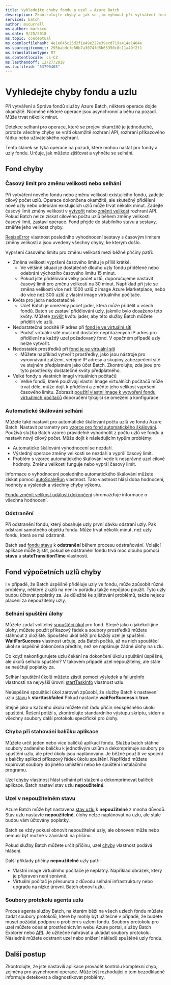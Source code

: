 ```yaml
---
title: Vyhledejte chyby fondu a uzel – Azure Batch
description: Zkontrolujte chyby a jak se jim vyhnout při vytváření fondů a uzlů
services: batch
author: mscurrell
ms.author: markscu
ms.date: 9/25/2018
ms.topic: conceptual
ms.openlocfilehash: 4e1e645c25d2f1e49e222e39ecd719a414e1404e
ms.sourcegitcommit: 295babdcfe86b7a3074fd5b65350c8c11a49f2f1
ms.translationtype: MT
ms.contentlocale: cs-CZ
ms.lasthandoff: 12/27/2018
ms.locfileid: "53790465"
---
```

# <a name="check-for-pool-and-node-errors"></a>Vyhledejte chyby fondu a uzlu

Při vytváření a Správa fondů služby Azure Batch, některé operace dojde okamžitě. Nicméně některé operace jsou asynchronní a běhu na pozadí. Může trvat několik minut.

Detekce selhání pro operace, které se projeví okamžitě je jednoduché, protože všechny chyby se vrátí okamžitě rozhraní API, rozhraní příkazového řádku nebo uživatelského rozhraní.

Tento článek se týká operace na pozadí, které mohou nastat pro fondy a uzly fondu. Určuje, jak můžete zjišťovat a vyhněte se selhání.

## <a name="pool-errors"></a>Fond chyby

### <a name="resize-timeout-or-failure"></a>Časový limit pro změnu velikosti nebo selhání

Při vytváření nového fondu nebo změnu velikosti existujícího fondu, zadejte cílový počet uzlů.  Operace dokončena okamžitě, ale skutečný přidělení nové uzly nebo odebrání existujících uzlů může trvat několik minut.  Zadejte časový limit změny velikosti v [vytvořit](https://docs.microsoft.com/rest/api/batchservice/pool/add) nebo [změnit velikost](https://docs.microsoft.com/rest/api/batchservice/pool/resize) rozhraní API. Pokud Batch nelze získat cílového počtu uzlů během změny velikosti časový limit, zastaví operace. Fond přejde do stabilního stavu a sestavy, změňte jeho velikost chyby.

[ResizeError](https://docs.microsoft.com/rest/api/batchservice/pool/get#resizeerror) vlastnost posledního vyhodnocení sestavy s časovým limitem změny velikosti a jsou uvedeny všechny chyby, ke kterým došlo.

Vypršení časového limitu pro změnu velikosti mezi běžné příčiny patří:

- Změna velikosti vypršení časového limitu je příliš krátké.
  - Ve většině situací je dostatečně dlouho uzly fondu přidělené nebo odebrání výchozího časového limitu 15 minut.
  - Pokud jste přidělování velký počet uzlů, doporučujeme nastavit časový limit pro změnu velikosti na 30 minut. Například při jste se změna velikosti více než 1000 uzlů z image Azure Marketplace, nebo do více než 300 uzlů z vlastní image virtuálního počítače.
- Kvóta pro jádra nedostatečné
  - Účet Batch je omezený počet jader, která může přidělit u všech fondů. Batch se zastaví přidělování uzly, jakmile bylo dosaženo této kvóty. Můžete [zvýšit](https://docs.microsoft.com/azure/batch/batch-quota-limit) kvótu jader, aby této služby Batch můžete přidělit víc uzlů.
- Nedostatečná podsítě IP adres při [fond je ve virtuální síti](https://docs.microsoft.com/azure/batch/batch-virtual-network)
  - Podsíť virtuální sítě musí mít dostatek nepřiřazených IP adres pro přidělení na každý uzel požadovaný fond. V opačném případě uzly nelze vytvořit.
- Nedostatek prostředků při [fond je ve virtuální síti](https://docs.microsoft.com/azure/batch/batch-virtual-network)
  - Můžete například vytvořit prostředky, jako jsou nástroje pro vyrovnávání zatížení, veřejné IP adresy a skupiny zabezpečení sítě ve stejném předplatném jako účet Batch. Zkontrolujte, zda jsou pro tyto prostředky dostatečné kvóty předplatného.
- Velké fondy s vlastních imagí virtuálních počítačů
  - Velké fondů, které používají vlastní Image virtuálních počítačů může trvat déle, může dojít k přidělení a změňte jeho velikost vypršení časového limitu.  Zobrazit [použití vlastní image k vytvoření fondu virtuálních počítačů](https://docs.microsoft.com/azure/batch/batch-custom-images) doporučení týkající se omezení a konfigurace.

### <a name="automatic-scaling-failures"></a>Automatické škálování selhání

Můžete také nastavit pro automatické škálování počtu uzlů ve fondu Azure Batch. Nastavit parametry pro [vzorce pro fond automatického škálování](https://docs.microsoft.com/azure/batch/batch-automatic-scaling). Používá služba Batch vzorec pravidelně vyhodnotit z počtu uzlů ve fondu a nastavit nový cílový počet. Může dojít k následujícím typům problémy:

- Automatické škálování vyhodnocení se nezdaří.
- Výsledný operace změny velikosti se nezdaří a vyprší časový limit.
- Problém s vzorec automatického škálování vede k nesprávné uzel cílové hodnoty. Změnu velikosti funguje nebo vyprší časový limit.

Informace o vyhodnocení posledního automatického škálování můžete získat pomocí [autoScaleRun](https://docs.microsoft.com/rest/api/batchservice/pool/get#autoscalerun) vlastnost. Tato vlastnost hlásí doba hodnocení, hodnoty a výsledek a všechny chyby výkonu.

[Fondu změnit velikost události dokončení](https://docs.microsoft.com/azure/batch/batch-pool-resize-complete-event) shromažďuje informace o všechna hodnocení.

### <a name="delete"></a>Odstranění

Při odstranění fondu, který obsahuje uzly první dávku odstraní uzly. Pak odstraní samotného objektu fondu. Může trvat několik minut, než uzly fondu, která se má odstranit.

Batch sad [fondu stavu](https://docs.microsoft.com/rest/api/batchservice/pool/get#poolstate) k **odstranění** během procesu odstraňování. Volající aplikace může zjistit, pokud se odstranění fondu trvá moc dlouho pomocí **stavu** a **stateTransitionTime** vlastnosti.

## <a name="pool-compute-node-errors"></a>Fond výpočetních uzlů chyby

I v případě, že Batch úspěšně přiděluje uzly ve fondu, může způsobit různé problémy, některé z uzlů na není v pořádku takže nepůjdou použít. Tyto uzly budou účtovat poplatky za. Je důležité ke zjišťování problémů, takže nejsou placení za nepoužitelný uzly.

### <a name="start-task-failure"></a>Selhání spuštění úlohy

Můžete zadat volitelný [spouštěcí úkol](https://docs.microsoft.com/rest/api/batchservice/pool/add#starttask) pro fond. Stejně jako u jakékoli jiné úlohy, můžete použít příkazový řádek a soubory prostředků můžete stáhnout z úložiště. Spouštěcí úkol běží pro každý uzel je spuštění. **WaitForSuccess** vlastnost určuje, zda Batch počká, až na nich spouštěcí úkol se úspěšně dokončena předtím, než se naplánuje žádné úlohy na uzlu.

Co když nakonfigurujete uzlu čekání na dokončení úkolu spuštění úspěšné, ale úkolů selhalo spuštění? V takovém případě uzel nepoužitelný, ale stále se neúčtují poplatky za.

Selhání spuštění úkolů můžete zjistit pomocí [výsledek](https://docs.microsoft.com/rest/api/batchservice/computenode/get#taskexecutionresult) a [failureInfo](https://docs.microsoft.com/rest/api/batchservice/computenode/get#taskfailureinformation) vlastnosti na nejvyšší úrovni [startTaskInfo](https://docs.microsoft.com/rest/api/batchservice/computenode/get#starttaskinformation) vlastnost uzlu.

Neúspěšné spouštěcí úkol zároveň způsobí, že služby Batch k nastavení uzlu [stavu](https://docs.microsoft.com/rest/api/batchservice/computenode/get#computenodestate) k **starttaskfailed** Pokud nastavíte **waitForSuccess** k **true**.

Stejně jako u každého úkolu můžete mít řadu příčin neúspěšného úkolu spuštění.  Řešení potíží s, zkontrolujte standardního výstupu skriptu, stderr a všechny soubory další protokolu specifické pro úlohy.

### <a name="application-package-download-failure"></a>Chyba při stahování balíčku aplikace

Můžete určit jeden nebo více balíčků aplikací fondu. Služba batch stáhne soubory zadaného balíčku k jednotlivým uzlům a dekomprimuje soubory po spuštění uzlu, ale před úkoly jsou naplánovány. Je běžné použití ve spojení s balíčky aplikací příkazový řádek úkolu spuštění. Například můžete kopírovat soubory do jiného umístění nebo ke spuštění instalačního programu.

Uzel [chyby](https://docs.microsoft.com/rest/api/batchservice/computenode/get#computenodeerror) vlastnost hlásí selhání při stažení a dekomprimovat balíček aplikace. Batch nastaví stav uzlu **nepoužitelné**.

### <a name="node-in-unusable-state"></a>Uzel v nepoužitelném stavu

Azure Batch může být nastavena [stav uzlu](https://docs.microsoft.com/rest/api/batchservice/computenode/get#computenodestate) k **nepoužitelné** z mnoha důvodů. Stav uzlu nastavte **nepoužitelné**, úlohy nelze naplánovat na uzlu, ale stále budou vám účtovány poplatky.

Batch se vždy pokusí obnovit nepoužitelné uzly, ale obnovení může nebo nemusí být možné v závislosti na příčinu.

Pokud služby Batch můžete určit příčinu, uzel [chyby](https://docs.microsoft.com/rest/api/batchservice/computenode/get#computenodeerror) vlastnost podává hlášení.

Další příklady příčiny **nepoužitelné** uzly patří:

- Vlastní image virtuálního počítače je neplatný. Například obrázek, který je připraven není správně.
- Virtuální počítač je přesunuta z důvodu selhání infrastruktury nebo upgradu na nízké úrovni. Batch obnoví uzlu.

### <a name="node-agent-log-files"></a>Soubory protokolu agenta uzlu

Proces agenta služby Batch, na kterém běží na všech uzlech fondu můžete zadat soubory protokolů, které by mohly být užitečné v případě, že budete muset požádat podporu o problém s uzlem fondu. Soubory protokolu pro uzel můžete odeslat prostřednictvím webu Azure portal, služby Batch Explorer nebo [API](https://docs.microsoft.com/rest/api/batchservice/computenode/uploadbatchservicelogs). Je užitečné nahrávat a ukládat soubory protokolu. Následně můžete odstranit uzel nebo snížení nákladů spuštěné uzly fondu.

## <a name="next-steps"></a>Další postup

Zkontrolujte, že jste nastavili aplikace provádět kontrolu komplexní chyb, zejména pro asynchronní operace. Může být rozhodující o tom bezodkladně informuje detekovat a diagnostikovat problémy.
